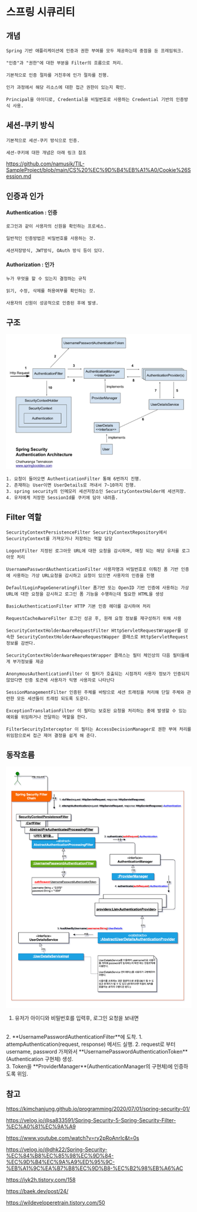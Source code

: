 # 스프링 시큐리티 

## 개념

    Spring 기반 애플리케이션에 인증과 권한 부여를 모두 제공하는데 중점을 둔 프레임워크. 

    "인증"과 "권한"에 대한 부분을 Filter의 흐름으로 처리.

    기본적으로 인증 절차를 거친후에 인가 절차를 진행. 

    인가 과정에서 해당 리소스에 대한 접근 권한이 있는지 확인. 

    Principal을 아이디로, Credential을 비밀번호로 사용하는 Credential 기반의 인증방식 사용.

## 세션-쿠키 방식

    기본적으로 세션-쿠키 방식으로 인증. 

    세션-쿠키에 대한 개념은 아래 링크 참조 

https://github.com/namusik/TIL-SampleProject/blob/main/CS%20%EC%9D%B4%EB%A1%A0/Cookie%26Session.md


## 인증과 인가 

#### Authentication : 인증

    로그인과 같이 사용자의 신원을 확인하는 프로세스.
    
    일반적인 인증방법은 비밀번호를 사용하는 것.

    세션저장방식, JWT방식, OAuth 방식 등이 있다. 

#### Authorization : 인가

    누가 무엇을 할 수 있는지 결정하는 규칙 

    읽기, 수정, 삭제를 허용여부를 확인하는 것. 

    사용자의 신원이 성공적으로 인증된 후에 발생. 

## 구조 

![springsecurity](../../images/Spring/springsecurity.png)

    1. 요청이 들어오면 AuthenticationFilter 통해 6번까지 진행. 
    2. 존재하는 User이면 UserDetails로 꺼내서 7~10까지 진행. 
    3. spring security의 인메모리 세션저장소인 SecurityContextHolder에 세션저장. 
    4. 유저에게 저장한 SessionId를 쿠키에 담아 내려줌. 

## Filter 역할

    SecurityContextPersistenceFilter SecurityContextRepository에서 SecurityContext를 가져오거나 저장하는 역할 담당

    LogoutFilter 지정된 로그아웃 URL에 대한 요청을 감시하며, 매칭 되는 해당 유저를 로그아웃 처리

    UsernamePasswordAuthenticationFilter 사용자명과 비밀번호로 이뤄진 폼 기반 인증에 사용하는 가상 URL요청을 감시하고 요청이 있으면 사용자의 인증을 진행

    DefaultLoginPageGeneratingFilter 폼기반 또는 OpenID 기반 인증에 사용하는 가상 URL에 대한 요청을 감시하고 로그인 폼 기능을 수행하는데 필요한 HTML을 생성

    BasicAuthenticationFilter HTTP 기본 인증 헤더를 감시하여 처리

    RequestCacheAwareFilter 로그인 성공 후, 원래 요청 정보를 재구성하기 위해 사용

    SecurityContextHolderAwareRequestFilter HttpServletRequestWrapper를 상속한 SecurityContextHolderAwareRequestWapper 클래스로 HttpServletRequest 정보를 감싼다.

    SecurityContextHolderAwareRequestWrapper 클래스는 필터 체인상의 다음 필터들에게 부가정보를 제공

    AnonymousAuthenticationFilter 이 필터가 호출되는 시점까지 사용자 정보가 인증되지 않았다면 인증 토큰에 사용자가 익명 사용자로 나타난다

    SessionManagementFilter 인증된 주체를 바탕으로 세션 트래킹을 처리해 단일 주체와 관련한 모든 세션들이 트래킹 되도록 도운다.

    ExceptionTranslationFilter 이 필터는 보호된 요청을 처리하는 중에 발생할 수 있는 예외를 위임하거나 전달하는 역할을 한다.

    FilterSecurityInterceptor 이 필터는 AccessDecisionManager로 권한 부여 처리를 위임함으로써 접근 제어 결정을 쉽게 해 준다.


## 동작흐름 

![diagram](../../images/Spring/spring-security-flow-diagram.png)

1. 유저가 아이디와 비밀번호를 입력후, 로그인 요청을 보내면
 </br>  
2. **UsernamePasswordAuthenticationFilter**에 도착. 
   1. attempAuthentication(request, response) 메서드 실행.
   2. request로 부터 username, password 가져와서 **UsernamePasswordAuthenticationToken**(Authentication 구현체) 생성. 
</br>
3. Token을 **ProviderManager**(AuthenticationManager의 구현체)에 인증하도록 위임. 

## 참고 

https://kimchanjung.github.io/programming/2020/07/01/spring-security-01/

https://velog.io/@sa833591/Spring-Security-5-Spring-Security-Filter-%EC%A0%81%EC%9A%A9

https://www.youtube.com/watch?v=ry2pRoAnrIc&t=0s

https://velog.io/@dhk22/Spring-Security-%EC%84%B8%EC%85%98%EC%9D%84-%EC%9D%B4%EC%9A%A9%ED%95%9C-%EB%A1%9C%EA%B7%B8%EC%9D%B8-%EC%B2%98%EB%A6%AC

https://iyk2h.tistory.com/158

https://baek.dev/post/24/

https://wildeveloperetrain.tistory.com/50